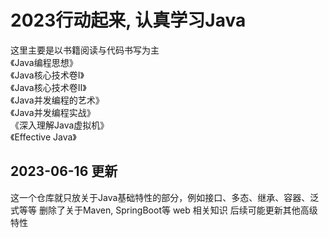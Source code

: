 # 2023行动起来, 认真学习Java
这里主要是以书籍阅读与代码书写为主  
《Java编程思想》  
《Java核心技术卷I》  
《Java核心技术卷II》  
《Java并发编程的艺术》  
《Java并发编程实战》  
《深入理解Java虚拟机》  
《Effective Java》  

## 2023-06-16 更新

这一个仓库就只放关于Java基础特性的部分，例如接口、多态、继承、容器、泛式等等
删除了关于Maven, SpringBoot等 web 相关知识
后续可能更新其他高级特性